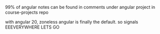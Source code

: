 
99% of angular notes can be found in comments under angular project in course-projects repo

with angular 20, zoneless angular is finally the default. so signals EEEVERYWHERE LETS GO
